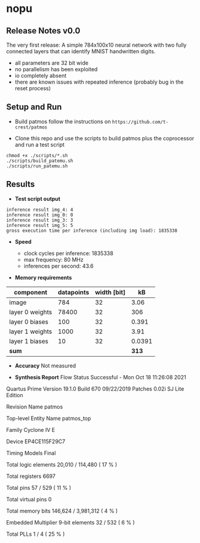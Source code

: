 # nopu

## Release Notes v0.0

The very first release: A simple 784x100x10 neural network with two fully connected layers that can identify MNIST handwritten digits.
- all parameters are 32 bit wide
- no parallelism has been exploited
- io completely absent
- there are known issues with repeated inference (probably bug in the reset process)

## Setup and Run

- Build patmos
follow the instructions on `https://github.com/t-crest/patmos`

- Clone this repo and use the scripts to build patmos plus the coprocessor and run a test script 
```
chmod +x ./scripts/*.sh
./scripts/build_patemu.sh
./scripts/run_patemu.sh
```

## Results

- **Test script output**
```
inference result img_4: 4
inference result img_0: 0
inference result img_3: 3
inference result img_5: 5
gross execution time per inference (including img load): 1835338
```
- **Speed**
    - clock cycles per inference: 1835338
    - max frequency: 80 MHz
    - inferences per second: 43.6

- **Memory requirements**

| component         | datapoints     | width [bit] | kB |
|--------------|-----------|------------| --- |
| image | 784      | 32        | 3.06
| layer 0 weights      | 78400  | 32       | 306
| layer 0 biases      | 100  | 32       | 0.391
| layer 1 weights      | 1000  | 32       | 3.91
| layer 1 biases      | 10  | 32       | 0.0391
| **sum** | | | **313**

- **Accuracy**
Not measured

- **Synthesis Report**
Flow Status	Successful - Mon Oct 18 11:26:08 2021

Quartus Prime Version	19.1.0 Build 670 09/22/2019 Patches 0.02i SJ Lite Edition

Revision Name	patmos

Top-level Entity Name	patmos_top

Family	Cyclone IV E

Device	EP4CE115F29C7

Timing Models	Final

Total logic elements	20,010 / 114,480 ( 17 % )

Total registers	6697

Total pins	57 / 529 ( 11 % )

Total virtual pins	0

Total memory bits	146,624 / 3,981,312 ( 4 % )

Embedded Multiplier 9-bit elements	32 / 532 ( 6 % )

Total PLLs	1 / 4 ( 25 % )